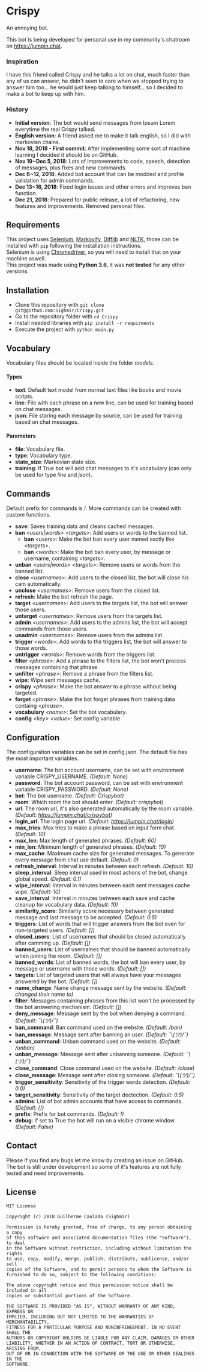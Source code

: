 # Crispy
An annoying bot.

This bot is being developed for personal use in my community's chatroom on https://jumpin.chat.

### Inspiration

I have this friend called Crispy and he talks a lot on chat, much faster than any of us can answer,
he didn't seen to care when we stopped trying to answer him too... he would just keep talking to himself... so I decided
to make a bot to keep up with him.

### History
- **Initial version**: The bot would send messages from Ipsum Lorem everytime the real Crispy talked.
- **English version**: A friend asked me to make it talk english, so I did with markovian chains.
- **Nov 18, 2018 - First commit**: After implementing some sort of machine learning I decided it should be on GitHub.
- **Nov 19~Dec 5, 2018**: Lots of improvements to code, speech, detection of messages, plus fixes and new commands.
- **Dec 6~12, 2018**: Added bot account that can be modded and profile validation for admin commands.
- **Dec 13~16, 2018**: Fixed login issues and other errors and improves ban function.
- **Dec 21, 2018**: Prepared for public release, a lot of refactoring, new features and improvements. Removed personal files.

## Requirements
This project uses [Selenium](https://github.com/SeleniumHQ/selenium),
[Markovify](https://github.com/jsvine/markovify), [Difflib](https://github.com/enthought/Python-2.7.3/blob/master/Lib/difflib.py)
and [NLTK](https://github.com/nltk/nltk), those can be installed with `pip` following the installation instructions.  
Selenium is using [Chromedriver](https://sites.google.com/a/chromium.org/chromedriver/downloads),
so you will need to install that on your machine aswell.  
This project was made using **Python 3.6**, it was **not tested** for any other versions.

## Installation
- Clone this repository with `git clone git@github.com:Sighmir/Crispy.git`
- Go to the repository folder with `cd Crispy`
- Install needed libraries with `pip install -r requirments`
- Execute the project with `python main.py`

## Vocabulary
Vocabulary files should be located inside the folder *models*.
#### Types
- **text**: Default text model from normal text files like books and movie scripts.
- **line**: File with each phrase on a new line, can be used for training based on chat messages.
- **json**: File storing each message by source, can be used for training based on chat messages.

#### Parameters
- **file**: Vocabulary file.
- **type**: Vocabulary type.
- **state_size**: Markovian state size.
- **training**: If True bot will add chat messages to it's vocabulary (can only be used for type *line* and *json*).

## Commands
Default prefix for commands is *!*. More commands can be created with custom functions.
- **save**: Saves training data and cleans cached messages.
- **ban** *&lt;users|words>* *&lt;targets>*: Add users or words to the banned list.
  - **ban** *&lt;users>*: Make the bot ban every user named exctly like *&lt;targets>*.
  - **ban** *&lt;words>*: Make the bot ban every user, by message or username, containing *&lt;targets>*.
- **unban** *&lt;users|words>* *&lt;targets>*: Remove users or words from the banned list.
- **close** *&lt;usernames>*: Add users to the closed list, the bot will close his cam automatically.
- **unclose** *&lt;usernames>*: Remove users from the closed list.
- **refresh**: Make the bot refresh the page.
- **target** *&lt;usernames>*: Add users to the targets list, the bot will answer those users.
- **untarget** *&lt;usernames>*: Remove users from the targets list.
- **admin** *&lt;usernames>*: Add users to the admins list, the bot will accept commands from those users.
- **unadmin** *&lt;usernames>*: Remove users from the admins list.
- **trigger** *&lt;words>*: Add words to the triggers list, the bot will answer to those words.
- **untrigger** *&lt;words>*: Remove words from the triggers list.
- **filter** *&lt;phrase>*: Add a phrase to the filters list, the bot won't process messages containing that phrase.
- **unfilter** *&lt;phrase>*: Remove a phrase from the filters list.
- **wipe**: Wipe sent messages cache.
- **crispy** *&lt;phrase>*: Make the bot answer to a phrase without being targeted.
- **forget** *&lt;phrase>*: Make the bot forget phrases from training data containg *&lt;phrase>*.
- **vocabulary** *&lt;name>*: Set the bot vocabulary.
- **config** *&lt;key>* *&lt;value>*: Set config variable.

## Configuration
The configuration variables can be set in config.json. The default file has the most important variables.
- **username**: The bot account username, can be set with environment variable CRISPY_USERNAME. *(Default: None)*
- **password**: The bot account password, can be set with environment variable CRISPY_PASSWORD. *(Default: None)*
- **bot**: The bot username. *(Default: Crispybot)*
- **room**: Which room the bot should enter. *(Default: crispybot)*
- **url**: The room url, it's also generated automatically by the room variable. *(Default: https://jumpin.chat/crispybot)*
- **login_url**: The login page url. *(Default: https://jumpin.chat/login)*
- **max_tries**: Max tries to make a phrase based on input form chat. *(Default: 10)*
- **max_len**: Max length of generated phrases. *(Default: 60)*
- **min_len**: Minimum length of generated phrases. *(Default: 10)*
- **max_cache**: Maximum cache size for generated messages. To generate every message from chat use default. *(Default: 0)*
- **refresh_interval**: Interval in minutes between each refresh. *(Default: 10)*
- **sleep_interval**: Sleep interval used in most actions of the bot, change global speed. *(Default: 0.1)*
- **wipe_interval**: Interval in minutes between each sent messages cache wipe. *(Default: 10)*
- **save_interval**: Interval in minutes between each save and cache cleanup for vocabulary data. *(Default: 10)*
- **similarity_score**: Similarity score necessary between generated message and last message to be accepted. *(Default: 0.5)*
- **triggers**: List of words that will trigger answers from the bot even for non-targeted users. *(Default: [])*
- **closed_users**: List of usernames that should be closed automatically after camming up. *(Default: [])*
- **banned_users**: List of usernames that should be banned automatically when joining the room. *(Default: [])*
- **banned_words**: List of banned words, the bot will ban every user, by message or username with those words. *(Default: [])*
- **targets**: List of targeted users that will always have your messages answered by the bot. *(Default: [])*
- **name_change**: Name change message sent by the website. *(Default: changed their name to)*
- **filter**: Messages containing phrases from this list won't be processed by the bot answering mechanism. *(Default: [])*
- **deny_message**: Message sent by the bot when denying a command. *(Default: ¯\\_(ツ)_/¯)*
- **ban_command**: Ban command used on the website. *(Default: /ban)*
- **ban_message**: Message sent after banning an user. *(Default: ¯\\_(ツ)_/¯)*
- **unban_command**: Unban command used on the website. *(Default: /unban)*
- **unban_message**: Message sent after unbanning someone. *(Default: ¯\\_(ツ)_/¯)*
- **close_command**: Close command used on the website. *(Default: /close)*
- **close_message**: Message sent after closing someone. *(Default: ¯\\_(ツ)_/¯)*
- **trigger_sensitivity**: Sensitivity of the trigger words detection. *(Default: 0.0)*
- **target_sensitivity**: Sensitivity of the target dectection. *(Default: 0.5)*
- **admins**: List of bot admin accounts that have access to commands. *(Default: [])*
- **prefix**: Prefix for bot commands. *(Default: !)*
- **debug**: If set to True the bot will run on a visible chrome window. *(Default: False)*

## Contact

Please if you find any bugs let me know by creating an issue on GitHub.  
The bot is still under development so some of it's features are not fully tested and need improvements.

## License

```
MIT License

Copyright (c) 2018 Guilherme Caulada (Sighmir)

Permission is hereby granted, free of charge, to any person obtaining a copy
of this software and associated documentation files (the "Software"), to deal
in the Software without restriction, including without limitation the rights
to use, copy, modify, merge, publish, distribute, sublicense, and/or sell
copies of the Software, and to permit persons to whom the Software is
furnished to do so, subject to the following conditions:

The above copyright notice and this permission notice shall be included in all
copies or substantial portions of the Software.

THE SOFTWARE IS PROVIDED "AS IS", WITHOUT WARRANTY OF ANY KIND, EXPRESS OR
IMPLIED, INCLUDING BUT NOT LIMITED TO THE WARRANTIES OF MERCHANTABILITY,
FITNESS FOR A PARTICULAR PURPOSE AND NONINFRINGEMENT. IN NO EVENT SHALL THE
AUTHORS OR COPYRIGHT HOLDERS BE LIABLE FOR ANY CLAIM, DAMAGES OR OTHER
LIABILITY, WHETHER IN AN ACTION OF CONTRACT, TORT OR OTHERWISE, ARISING FROM,
OUT OF OR IN CONNECTION WITH THE SOFTWARE OR THE USE OR OTHER DEALINGS IN THE
SOFTWARE.
```
